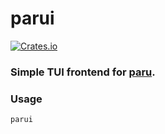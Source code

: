 # parui
[![Crates.io](https://img.shields.io/crates/v/parui)](https://crates.io/crates/parui)

### Simple TUI frontend for [paru](https://github.com/morganamilo/paru).

### Usage
```
parui
```
